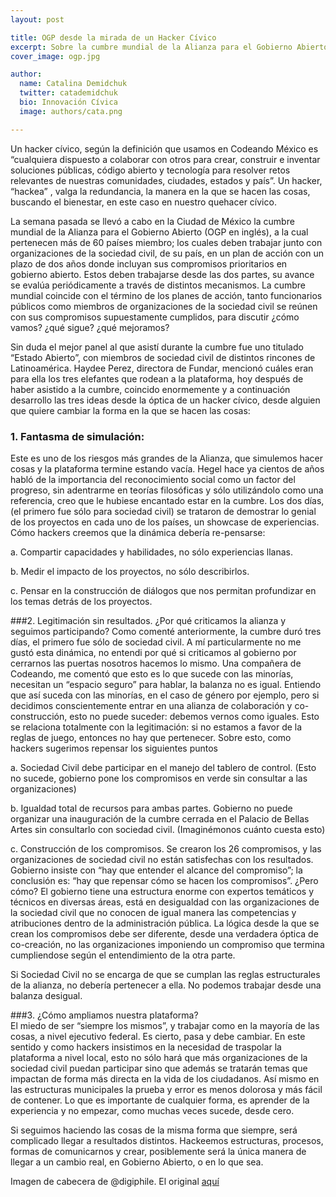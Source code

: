 ```yaml
---
layout: post

title: OGP desde la mirada de un Hacker Cívico
excerpt: Sobre la cumbre mundial de la Alianza para el Gobierno Abierto, y otras cosas más.
cover_image: ogp.jpg

author:
  name: Catalina Demidchuk
  twitter: catademidchuk
  bio: Innovación Cívica
  image: authors/cata.png

---
```


Un hacker cívico,  según la definición que usamos en Codeando México es “cualquiera dispuesto a colaborar con otros para crear, construir e inventar soluciones públicas, código abierto y tecnología para resolver retos relevantes de nuestras comunidades, ciudades, estados y país”. Un hacker, “hackea” , valga la redundancia, la manera en la que se hacen las cosas, buscando el bienestar, en este caso en nuestro quehacer cívico.

La semana pasada se llevó a cabo en la Ciudad de México la cumbre mundial de la Alianza para el Gobierno Abierto (OGP en inglés), a la cual pertenecen más de 60 países miembro; los cuales deben trabajar junto con organizaciones de la sociedad civil, de su país,  en un plan de acción con un plazo de dos años donde incluyan sus compromisos prioritarios en gobierno abierto. Estos deben trabajarse desde las dos partes, su avance se evalúa periódicamente a través de distintos mecanismos.  La cumbre mundial coincide con el término de los planes de acción, tanto funcionarios públicos como miembros de organizaciones de la sociedad civil se reúnen con sus compromisos supuestamente cumplidos, para discutir ¿cómo vamos? ¿qué sigue? ¿qué mejoramos?

Sin duda el mejor panel al que asistí durante la cumbre fue uno titulado “Estado Abierto”, con miembros de sociedad civil de distintos rincones de Latinoamérica. Haydee Perez, directora de Fundar, mencionó cuáles eran para ella los tres elefantes que rodean a la plataforma, hoy después de haber asistido a la cumbre, coincido enormemente y a continuación desarrollo las tres ideas desde la óptica de un hacker cívico, desde alguien que quiere cambiar la forma en la que se hacen las cosas:

### 1. Fantasma de simulación: 
Este es uno de los riesgos más grandes de la Alianza, que simulemos hacer cosas y la plataforma termine estando vacía. Hegel hace ya cientos de años habló de la importancia del reconocimiento social como un factor del progreso, sin adentrarme en teorías filosóficas y sólo utilizándolo como una referencia, creo que le hubiese encantado estar en la cumbre. Los dos días, (el primero fue sólo para sociedad civil) se trataron de demostrar lo genial de los proyectos en cada uno de los países, un showcase de experiencias. Cómo hackers creemos que la dinámica debería re-pensarse:

a. Compartir capacidades y habilidades, no sólo experiencias llanas.

b. Medir el impacto de los proyectos, no sólo describirlos. 

c. Pensar en la construcción de diálogos que nos permitan profundizar en los temas detrás de los proyectos. 

###2. Legitimación sin resultados. 
¿Por qué criticamos la alianza y seguimos participando? Como comenté anteriormente, la cumbre duró tres días, el primero fue sólo de sociedad civil. A mí particularmente no me gustó esta dinámica, no entendi por qué si criticamos al gobierno por cerrarnos las puertas nosotros hacemos lo mismo. Una compañera de Codeando, me comentó que esto es lo que sucede con las minorías, necesitan un “espacio seguro” para hablar, la balanza no es igual. Entiendo que así suceda con las minorías, en el caso de género por ejemplo,  pero si decidimos conscientemente entrar en una alianza de colaboración y co-construcción, esto no puede suceder: debemos vernos como iguales. Esto se relaciona totalmente con la legitimación: si no estamos a favor de la reglas de juego, entonces no hay que pertenecer. Sobre esto, como hackers sugerimos repensar los siguientes puntos

a. Sociedad Civil debe participar en el manejo del tablero de control. (Esto no sucede, gobierno pone los compromisos en verde sin consultar a las organizaciones)

b. Igualdad total de recursos para ambas partes. Gobierno no puede organizar una inauguración de la cumbre cerrada en el Palacio de Bellas Artes sin consultarlo con sociedad civil. (Imaginémonos cuánto cuesta esto)

c. Construcción de los compromisos. Se crearon los 26 compromisos, y las organizaciones de sociedad civil no están satisfechas con los resultados. Gobierno insiste con “hay que entender el alcance del compromiso”; la conclusión es: “hay que repensar cómo se hacen los compromisos”. ¿Pero cómo? El gobierno tiene una estructura enorme con expertos temáticos y técnicos en diversas áreas, está en desigualdad con las organizaciones de la sociedad civil que no conocen de igual manera las competencias y atribuciones dentro de la administración pública. La lógica desde la que se crean los compromisos debe ser diferente, desde una verdadera óptica de co-creación, no las organizaciones imponiendo un compromiso que termina cumpliendose según el entendimiento de la otra parte. 

Si Sociedad Civil no se encarga de que se cumplan las reglas estructurales de la alianza, no debería pertenecer a ella. No podemos trabajar desde una balanza desigual. 


###3. ¿Cómo ampliamos nuestra plataforma?  
El miedo de ser “siempre los mismos”, y trabajar como en la mayoría de las cosas, a nivel ejecutivo federal. Es cierto, pasa y debe cambiar. En este sentido y como hackers insistimos en la necesidad de traspolar la plataforma  a nivel local, esto no sólo hará que más organizaciones de la sociedad civil puedan participar sino que además se tratarán temas que impactan de forma más directa en la vida de los ciudadanos. Así mismo en las estructuras municipales la prueba y error es menos dolorosa y más fácil de contener. Lo que es importante de cualquier forma, es aprender de la experiencia y no empezar, como muchas veces sucede, desde cero. 

Si seguimos haciendo las cosas de la misma forma que siempre, será complicado llegar a resultados distintos. Hackeemos estructuras, procesos, formas de comunicarnos y crear, posiblemente será la única manera de llegar a un cambio real, en Gobierno Abierto, o en lo que sea. 


Imagen de cabecera de @digiphile. El original [aquí](https://twitter.com/digiphile/status/659894774493646852/photo/1)